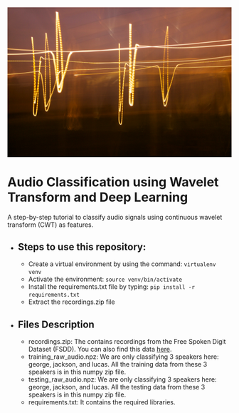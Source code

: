 
<img align="center" width="100%" height="50%" src='Images/jan-huber-SqR_XkrwwPk-unsplash.jpg' alt="title" />

# Audio Classification using Wavelet Transform and Deep Learning
A step-by-step tutorial to classify audio signals using continuous wavelet transform (CWT) as features.

- ## Steps to use this repository:

    - Create a virtual environment by using the command: ```virtualenv venv```
    - Activate the environment: ```source venv/bin/activate```
    - Install the requirements.txt file by typing: ```pip install -r requirements.txt```
    - Extract the recordings.zip file

- ## Files Description

    - recordings.zip: The contains recordings from the Free Spoken Digit Dataset (FSDD). You can also find this data [here](https://github.com/Jakobovski/free-spoken-digit-dataset). 
    - training_raw_audio.npz: We are only classifying 3 speakers here: george, jackson, and lucas. All the training data from these 3 speakers is in this numpy zip file.
    - testing_raw_audio.npz: We are only classifying 3 speakers here: george, jackson, and lucas. All the testing data from these 3 speakers is in this numpy zip file.
    - requirements.txt: It contains the required libraries.
